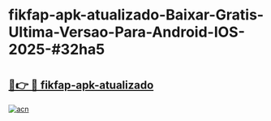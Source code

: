 # fikfap-apk-atualizado-Baixar-Gratis-Ultima-Versao-Para-Android-IOS-2025-#32ha5

# <h2><a href="https://ainizakaria.my?title=fikfap-apk-atualizado&ref=24M">🔗👉 🔴 fikfap-apk-atualizado</a></h2>

[![acn](https://github.com/user-attachments/assets/0f9c940e-d8b0-45ae-aac7-cd30a18b3e1c)](https://ainizakaria.my?title=fikfap-apk-atualizado&ref=24M)

